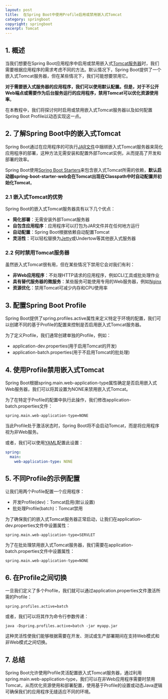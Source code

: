 ```yaml
---
layout: post
title:  在Spring Boot中使用Profile启用或禁用嵌入式Tomcat
category: springboot
copyright: springboot
excerpt: Tomcat
---
```


## 1. 概述

当我们想要在Spring Boot应用程序中启用或禁用嵌入式[Tomcat服务器](https://www.baeldung.com/tomcat)时，我们需要根据应用程序的需求考虑不同的方法。默认情况下，Spring Boot提供了一个嵌入式Tomcat服务器，但在某些情况下，我们可能想要禁用它。

**对于需要嵌入式服务器的应用程序，我们可以使用默认配置。但是，对于不公开Web端点或需要作为后台服务运行的应用程序，禁用Tomcat可以优化资源使用率**。

在本教程中，我们将探讨何时启用或禁用嵌入式Tomcat服务器以及如何配置Spring Boot Profile以动态实现这一点。

## 2. 了解Spring Boot中的嵌入式Tomcat

Spring Boot通过在应用程序的可执行[JAR文件](https://www.baeldung.com/java-create-jar)中捆绑嵌入式Tomcat服务器来简化应用程序的部署，这种方法无需安装和配置外部Tomcat实例，从而提高了开发和部署的效率。

Spring Boot使用[Spring Boot Starters](https://www.baeldung.com/spring-boot-starters)来包含嵌入式Tomcat所需的依赖，**默认启动器spring-boot-starter-web会在Tomcat出现在Classpath中时自动配置并初始化Tomcat**。

### 2.1 嵌入式Tomcat的优势

Spring Boot的嵌入式Tomcat服务器具有以下几个优点：

- **简化部署**：无需安装外部Tomcat服务器
- **自包含应用程序**：应用程序可以打包为JAR文件并在任何地方运行
- **自动配置**：Spring Boot根据依赖自动配置Tomcat
- **灵活性**：可以轻松替换为[Jetty](https://www.baeldung.com/jetty-embedded)或Undertow等其他嵌入式服务器

### 2.2 何时禁用Tomcat服务器

虽然嵌入式Tomcat很有用，但在某些情况下禁用它会对我们有利：

- **非Web应用程序**：不处理HTTP请求的应用程序，例如CLI工具或批处理作业
- **具有替代服务器的微服务**：某些服务可能使用专用的Web服务器，例如[Nginx](https://www.baeldung.com/nginx-forward-proxy)
- **资源优化**：禁用Tomcat可减少内存和CPU使用率

## 3. 配置Spring Boot Profile

Spring Boot提供了spring.profiles.active属性来定义特定于环境的配置，我们可以创建不同的基于Profile的配置来控制是否启用嵌入式Tomcat服务器。

为了定义Profile，我们通常创建单独的Profile，例如：

- application-dev.properties(用于启用Tomcat的开发)
- application-batch.properties(用于不启用Tomcat的批处理)

## 4. 使用Profile禁用嵌入式Tomcat

Spring Boot根据spring.main.web-application-type属性确定是否启用嵌入式Web服务器，我们可以将其设置为NONE来禁用嵌入式Tomcat。

为了在特定于Profile的配置中执行此操作，我们修改application-batch.properties文件：

```properties
spring.main.web-application-type=NONE
```

当此Profile处于激活状态时，Spring Boot将不会启动Tomcat，而是将应用程序视为非Web服务。

或者，我们可以使用[YAML](https://www.baeldung.com/spring-yaml)配置此设置：

```yaml
spring:
  main:
    web-application-type: NONE
```

## 5. 不同Profile的示例配置

让我们用两个Profile配置一个应用程序：

- 开发Profile(dev)：Tomcat启用(默认设置)
- 批处理Profile(batch)：Tomcat禁用

为了确保我们的嵌入式Tomcat服务器正常启动，让我们在application-dev.properties文件中设置属性：

```properties
spring.main.web-application-type=SERVLET
```

为了在批处理禁用嵌入式Tomcat服务器，我们需要在application-batch.properties文件中设置属性：

```properties
spring.main.web-application-type=NONE
```

## 6. 在Profile之间切换

一旦我们定义了多个Profile，我们就可以通过application.properties文件激活所需的Profile：

```properties
spring.profiles.active=batch
```

或者，我们可以将其作为命令行参数传递：

```shell
java -Dspring.profiles.active=batch -jar myapp.jar
```

这种灵活性使我们能够根据需要在开发、测试或生产部署期间在支持Web模式和非Web模式之间切换。

## 7. 总结

Spring Boot允许使用Profile灵活配置嵌入式Tomcat服务器，通过利用spring.main.web-application-type，我们可以在非Web应用程序需要时禁用Tomcat，从而优化资源使用和部署配置，使用基于Profile的设置或动态Java逻辑可确保我们的应用程序无缝适应不同的环境。